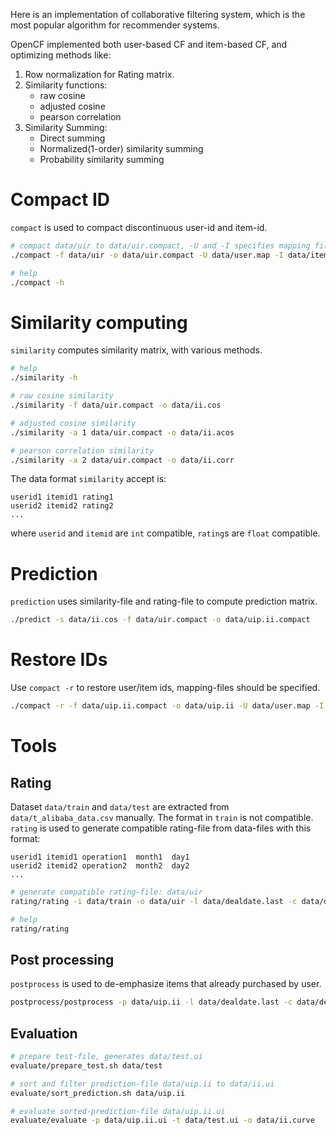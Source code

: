 Here is an implementation of collaborative filtering system, which is the most popular algorithm for recommender systems.

OpenCF implemented both user-based CF and item-based CF, and optimizing methods like:

1. Row normalization for Rating matrix.
2. Similarity functions:
    * raw cosine
    * adjusted cosine
    * pearson correlation
3. Similarity Summing:
    * Direct summing
    * Normalized(1-order) similarity summing
    * Probability similarity summing

# Compact ID

`compact` is used to compact discontinuous user-id and item-id.

```bash
# compact data/uir to data/uir.compact, -U and -I specifies mapping file names, which is used to restore ids.
./compact -f data/uir -o data/uir.compact -U data/user.map -I data/item.map

# help
./compact -h
```

# Similarity computing

`similarity` computes similarity matrix, with various methods. 

```bash
# help
./similarity -h

# raw cosine similarity
./similarity -f data/uir.compact -o data/ii.cos

# adjusted cosine similarity
./similarity -a 1 data/uir.compact -o data/ii.acos

# pearson correlation similarity
./similarity -a 2 data/uir.compact -o data/ii.corr
```

The data format `similarity` accept is:

```
userid1 itemid1 rating1
userid2 itemid2 rating2
...
```

where `userid` and `itemid` are `int` compatible, `rating`s are `float` compatible.

# Prediction

`prediction` uses similarity-file and rating-file to compute prediction matrix.

```bash
./predict -s data/ii.cos -f data/uir.compact -o data/uip.ii.compact
```

# Restore IDs

Use `compact -r` to restore user/item ids, mapping-files should be specified.

```bash
./compact -r -f data/uip.ii.compact -o data/uip.ii -U data/user.map -I data/item.map 
```

# Tools

## Rating 

Dataset `data/train` and `data/test` are extracted from `data/t_alibaba_data.csv` manually. The format in `train` is not compatible. `rating` is used to generate compatible rating-file from data-files with this format:

```
userid1 itemid1 operation1  month1  day1
userid2 itemid2 operation2  month2  day2
...
```

```bash
# generate compatible rating-file: data/uir
rating/rating -i data/train -o data/uir -l data/dealdate.last -c data/deal.count

# help
rating/rating
```

## Post processing

`postprocess` is used to de-emphasize items that already purchased by user.

```bash
postprocess/postprocess -p data/uip.ii -l data/dealdate.last -c data/deal.count -o data/uip.ii.mod
```

## Evaluation

```bash
# prepare test-file, generates data/test.ui
evaluate/prepare_test.sh data/test

# sort and filter prediction-file data/uip.ii to data/ii.ui
evaluate/sort_prediction.sh data/uip.ii

# evaluate sorted-prediction-file data/uip.ii.ui
evaluate/evaluate -p data/uip.ii.ui -t data/test.ui -o data/ii.curve
```
